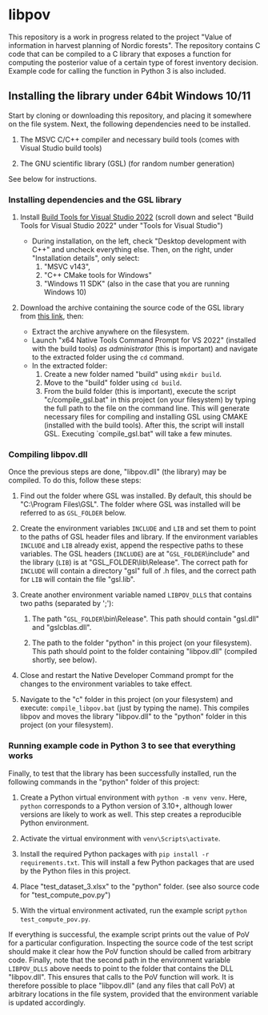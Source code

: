 # libpov 

This repository is a work in progress related to the project "Value of information in harvest planning of Nordic forests".
The repository contains C code that can be compiled to a C library that exposes a function for computing the posterior value of a certain type of forest inventory decision. Example code for calling the function in Python 3 is also included.

## Installing the library under 64bit Windows 10/11

Start by cloning or downloading this repository, and placing it somewhere on the file system.
Next, the following dependencies need to be installed. 

1. The MSVC C/C++ compiler and necessary build tools (comes with Visual Studio build tools)

2. The GNU scientific library (GSL) (for random number generation)

See below for instructions.

### Installing dependencies and the GSL library

1. Install [Build Tools for Visual Studio 2022](https://visualstudio.microsoft.com/downloads/) (scroll down and select "Build Tools for Visual Studio 2022" under "Tools for Visual Studio")
    - During installation, on the left, check "Desktop development with C++" and uncheck everything else. 
    Then, on the right, under "Installation details", only select: 
        1. "MSVC v143",
        2. "C++ CMake tools for Windows"
        3. "Windows 11 SDK" (also in the case that you are running Windows 10)

2. Download the archive containing the source code of the GSL library from [this link](https://github.com/ampl/gsl/archive/refs/heads/master.zip), then:
    - Extract the archive anywhere on the filesystem. 
    - Launch "x64 Native Tools Command Prompt for VS 2022" (installed with the build tools) *as administrator* (this is important) and navigate to the extracted folder using the `cd` command.
    - In the extracted folder:
        1. Create a new folder named "build" using `mkdir build`.  
        2. Move to the "build" folder using `cd build`. 
        3. From the build folder (this is important), execute the script "c/compile_gsl.bat" in this project (on your filesystem) by typing the full path to the file on the command line. 
        This will generate necessary files for compiling and installing GSL using CMAKE (installed with the build tools). 
        After this, the script will install GSL. Executing `compile_gsl.bat" will take a few minutes. 

### Compiling libpov.dll 

Once the previous steps are done, "libpov.dll" (the library) may be compiled. To do this, follow these steps:

1. Find out the folder where GSL was installed. By default, this should be "C:\Program Files\GSL". 
The folder where GSL was installed will be referred to as `GSL_FOLDER` below.

2. Create the environment variables `INCLUDE` and `LIB` and set them to point to the paths of GSL header files and library.
If the environment variables `INCLUDE` and `LIB` already exist, append the respective paths to these variables. 
The GSL headers (`INCLUDE`) are at "`GSL_FOLDER`\include" and the library (`LIB`) is at "GSL_FOLDER\lib\Release". 
The correct path for `INCLUDE` will contain a directory "gsl" full of .h files, and the correct path for `LIB` will contain the file "gsl.lib". 

2. Create another environment variable named `LIBPOV_DLLS` that contains two paths (separated by ';'):

    1. The path "`GSL_FOLDER`\bin\Release". This path should contain "gsl.dll" and "gslcblas.dll". 

    2. The path to the folder "python" in this project (on your filesystem). This path should point to the folder containing "libpov.dll" (compiled shortly, see below). 

2. Close and restart the Native Developer Command prompt for the changes to the environment variables to take effect.

3. Navigate to the "c" folder in this project (on your filesystem) and execute: `compile_libpov.bat` (just by typing the name). This compiles libpov and moves the library "libpov.dll" to the "python" folder in this project (on your filesystem).

### Running example code in Python 3 to see that everything works

Finally, to test that the library has been successfully installed, run the following commands in the "python" folder of this project:

1. Create a Python virtual environment with `python -m venv venv`. Here, `python` corresponds to a Python version of 3.10+, although lower versions are likely to work as well. This step creates a reproducible Python environment.

2. Activate the virtual environment with `venv\Scripts\activate`.

3. Install the required Python packages with `pip install -r requirements.txt`. This will install a few Python packages that are used by the Python files in this project.

4. Place "test_dataset_3.xlsx" to the "python" folder. (see also source code for "test_compute_pov.py") 

5. With the virtual environment activated, run the example script `python test_compute_pov.py`.

If everything is successful, the example script prints out the value of PoV for a particular configuration.
Inspecting the source code of the test script should make it clear how the PoV function should be called from arbitrary code.
Finally, note that the second path in the environment variable `LIBPOV_DLLS` above needs to point to the folder that contains the DLL "libpov.dll". This ensures that calls to the PoV function will work. It is therefore possible to place "libpov.dll" (and any files that call PoV) at arbitrary locations in the file system, provided that the environment variable is updated accordingly. 

